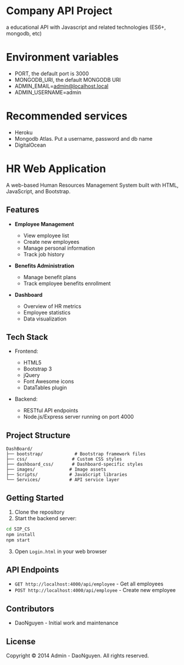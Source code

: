 # Company API Project
a educational API with Javascript and related technologies (ES6+, mongodb, etc)

# Environment variables

- PORT, the default port is 3000
- MONGODB_URI, the default MONGODB URI
- ADMIN_EMAIL=admin@localhost.local
- ADMIN_USERNAME=admin

# Recommended services

* Heroku
* Mongodb Atlas. Put a username, password and db name
* DigitalOcean

# HR Web Application

A web-based Human Resources Management System built with HTML, JavaScript, and Bootstrap.

## Features

- **Employee Management**
  - View employee list
  - Create new employees
  - Manage personal information
  - Track job history

- **Benefits Administration**
  - Manage benefit plans
  - Track employee benefits enrollment

- **Dashboard**
  - Overview of HR metrics
  - Employee statistics
  - Data visualization

## Tech Stack

- Frontend:
  - HTML5
  - Bootstrap 3
  - jQuery
  - Font Awesome icons
  - DataTables plugin

- Backend:
  - RESTful API endpoints
  - Node.js/Express server running on port 4000

## Project Structure

```
DashBoard/
├── bootstrap/            # Bootstrap framework files
├── css/                 # Custom CSS styles
├── dashboard_css/       # Dashboard-specific styles
├── images/             # Image assets
├── Scripts/            # JavaScript libraries
└── Services/           # API service layer
```

## Getting Started

1. Clone the repository
2. Start the backend server:
```sh
cd SIP_CS
npm install
npm start
```
3. Open `Login.html` in your web browser

## API Endpoints

- `GET http://localhost:4000/api/employee` - Get all employees
- `POST http://localhost:4000/api/employee` - Create new employee

## Contributors

- DaoNguyen - Initial work and maintenance

## License

Copyright © 2014 Admin - DaoNguyen. All rights reserved.